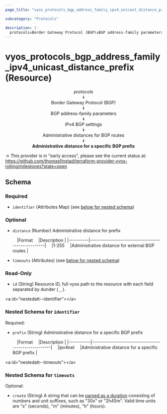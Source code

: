 ```yaml
---
page_title: "vyos_protocols_bgp_address_family_ipv4_unicast_distance_prefix Resource - vyos"

subcategory: "Protocols"

description: |- 
  protocols⯯Border Gateway Protocol (BGP)⯯BGP address-family parameters⯯IPv4 BGP settings⯯Administrative distances for BGP routes⯯Administrative distance for a specific BGP prefix
---
```


# vyos_protocols_bgp_address_family_ipv4_unicast_distance_prefix (Resource)
<center>

*protocols*  
⯯  
Border Gateway Protocol (BGP)  
⯯  
BGP address-family parameters  
⯯  
IPv4 BGP settings  
⯯  
Administrative distances for BGP routes  
⯯  
**Administrative distance for a specific BGP prefix**


</center>

-> This provider is in "early access", please see the current status at: https://github.com/thomasfinstad/terraform-provider-vyos-rolling/milestones?state=open

## Schema

### Required

- `identifier` (Attributes Map) (see [below for nested schema](#nestedatt--identifier))

### Optional

- `distance` (Number) Administrative distance for prefix

    &emsp;|Format  &emsp;|Description                                      |
    |----------|---------------------------------------------------|
    &emsp;|1-255   &emsp;|Administrative distance for external BGP routes  |
- `timeouts` (Attributes) (see [below for nested schema](#nestedatt--timeouts))

### Read-Only

- `id` (String) Resource ID, full vyos path to the resource with each field separated by dunder (`__`).

&lt;a id=&#34;nestedatt--identifier&#34;&gt;&lt;/a&gt;
### Nested Schema for `identifier`

Required:

- `prefix` (String) Administrative distance for a specific BGP prefix

    &emsp;|Format   &emsp;|Description                                        |
    |-----------|-----------------------------------------------------|
    &emsp;|ipv4net  &emsp;|Administrative distance for a specific BGP prefix  |


&lt;a id=&#34;nestedatt--timeouts&#34;&gt;&lt;/a&gt;
### Nested Schema for `timeouts`

Optional:

- `create` (String) A string that can be [parsed as a duration](https://pkg.go.dev/time#ParseDuration) consisting of numbers and unit suffixes, such as &#34;30s&#34; or &#34;2h45m&#34;. Valid time units are &#34;s&#34; (seconds), &#34;m&#34; (minutes), &#34;h&#34; (hours).  
